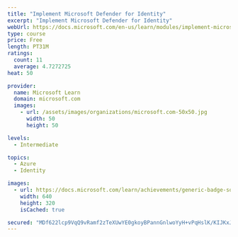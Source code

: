 ```yaml
---
title: "Implement Microsoft Defender for Identity"
excerpt: "Implement Microsoft Defender for Identity"
webUrl: https://docs.microsoft.com/en-us/learn/modules/implement-microsoft-defender-for-identity/
type: course
price: Free
length: PT31M
ratings:
  count: 11
  average: 4.7272725
heat: 50

provider:
  name: Microsoft Learn
  domain: microsoft.com
  images:
    - url: /assets/images/organizations/microsoft.com-50x50.jpg
      width: 50
      height: 50

levels:
  - Intermediate

topics:
  - Azure
  - Identity

images:
  - url: https://docs.microsoft.com/learn/achievements/generic-badge-social.png
    width: 640
    height: 320
    isCached: true

secured: "MDf622lcp9VqQ9vRamf2zTeXUwYE0gkoyBPannGnlwoYyH+vPqHslK/KIJKxJ1dbisp7/YJ70yS0Tlsc2eO5PBVnBZf62n4wOEqjeoz44G0tkwOA6540OvwoblgYejbdZ92LQlNDOtsHzcTmjdBsFWX37nxBz7nw5srXcluw96OJrCGNyP+oxdvqlbM0fL9utPws50miLby9h5xmlJsl11MmthXLMtvSQe0+MA5rSrIeKwd6nygwWwd9fgnAhfDP88Bq3cX7hQu6hh93NdbCKIvBmZIln2mUNH0r/6cqsjCtLgdu9eTxBo51wJa0zpCnb4+aZiQ/FJ5PBO4IRrzoP03Bwt0MiQuhNkfXP29w8j4Pt3aP9s/Cz3VxFFbsSSYwVLsDLf7UHdXWlU/dliBOje6gc5KxOx6k9y4CISOmQvo=;A016aQvQT5S2R3fjP9mvNA=="
---
```



